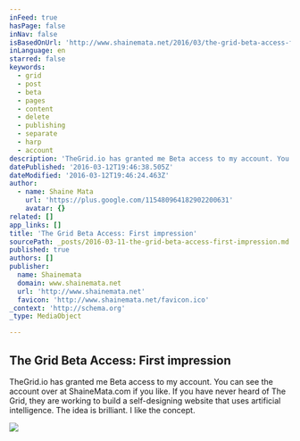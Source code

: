 ```yaml
---
inFeed: true
hasPage: false
inNav: false
isBasedOnUrl: 'http://www.shainemata.net/2016/03/the-grid-beta-access-first-impression.html'
inLanguage: en
starred: false
keywords:
  - grid
  - post
  - beta
  - pages
  - content
  - delete
  - publishing
  - separate
  - harp
  - account
description: 'TheGrid.io has granted me Beta access to my account. You can see the account over at ShaineMata.com if you like. If you have never heard of The Grid, they are working to build a self-designing website that uses artificial intelligence. The idea is brilliant. I like the concept.'
datePublished: '2016-03-12T19:46:38.505Z'
dateModified: '2016-03-12T19:46:24.463Z'
author:
  - name: Shaine Mata
    url: 'https://plus.google.com/115480964182902200631'
    avatar: {}
related: []
app_links: []
title: 'The Grid Beta Access: First impression'
sourcePath: _posts/2016-03-11-the-grid-beta-access-first-impression.md
published: true
authors: []
publisher:
  name: Shainemata
  domain: www.shainemata.net
  url: 'http://www.shainemata.net'
  favicon: 'http://www.shainemata.net/favicon.ico'
_context: 'http://schema.org'
_type: MediaObject

---
```

<article style=""><h1>The Grid Beta Access: First impression</h1><p>TheGrid.io has granted me Beta access to my account. You can see the account over at ShaineMata.com if you like. If you have never heard of The Grid, they are working to build a self-designing website that uses artificial intelligence. The idea is brilliant. I like the concept.</p><img src="https://s3-us-west-2.amazonaws.com/the-grid-img/p/9514a4b2017142e3e685f3c1fcf92bc038375344.png" /></article>